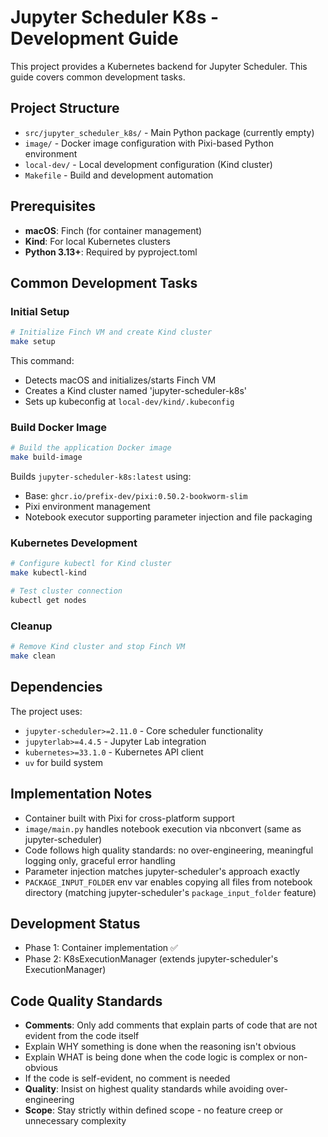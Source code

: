 # Jupyter Scheduler K8s - Development Guide

This project provides a Kubernetes backend for Jupyter Scheduler. This guide covers common development tasks.

## Project Structure

- `src/jupyter_scheduler_k8s/` - Main Python package (currently empty)
- `image/` - Docker image configuration with Pixi-based Python environment
- `local-dev/` - Local development configuration (Kind cluster)
- `Makefile` - Build and development automation

## Prerequisites

- **macOS**: Finch (for container management)
- **Kind**: For local Kubernetes clusters
- **Python 3.13+**: Required by pyproject.toml

## Common Development Tasks

### Initial Setup

```bash
# Initialize Finch VM and create Kind cluster
make setup
```

This command:
- Detects macOS and initializes/starts Finch VM
- Creates a Kind cluster named 'jupyter-scheduler-k8s'
- Sets up kubeconfig at `local-dev/kind/.kubeconfig`

### Build Docker Image

```bash
# Build the application Docker image
make build-image
```

Builds `jupyter-scheduler-k8s:latest` using:
- Base: `ghcr.io/prefix-dev/pixi:0.50.2-bookworm-slim`
- Pixi environment management
- Notebook executor supporting parameter injection and file packaging

### Kubernetes Development

```bash
# Configure kubectl for Kind cluster
make kubectl-kind

# Test cluster connection
kubectl get nodes
```

### Cleanup

```bash
# Remove Kind cluster and stop Finch VM
make clean
```

## Dependencies

The project uses:
- `jupyter-scheduler>=2.11.0` - Core scheduler functionality
- `jupyterlab>=4.4.5` - Jupyter Lab integration  
- `kubernetes>=33.1.0` - Kubernetes API client
- `uv` for build system

## Implementation Notes

- Container built with Pixi for cross-platform support
- `image/main.py` handles notebook execution via nbconvert (same as jupyter-scheduler)
- Code follows high quality standards: no over-engineering, meaningful logging only, graceful error handling
- Parameter injection matches jupyter-scheduler's approach exactly
- `PACKAGE_INPUT_FOLDER` env var enables copying all files from notebook directory (matching jupyter-scheduler's `package_input_folder` feature)

## Development Status

- Phase 1: Container implementation ✅
- Phase 2: K8sExecutionManager (extends jupyter-scheduler's ExecutionManager)

## Code Quality Standards

- **Comments**: Only add comments that explain parts of code that are not evident from the code itself
- Explain WHY something is done when the reasoning isn't obvious
- Explain WHAT is being done when the code logic is complex or non-obvious
- If the code is self-evident, no comment is needed
- **Quality**: Insist on highest quality standards while avoiding over-engineering
- **Scope**: Stay strictly within defined scope - no feature creep or unnecessary complexity